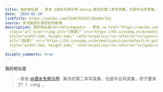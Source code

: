 ```yaml
---
title: 我的地址是 - 转发 @潜水专用马甲:&ensp;美月的第二本写真集，也是毕业写真集，终于要来了[鼓掌][鼓掌][鼓掌]那么作为一个月推（这一点应该没有异议吧），肯定是...
date: '2024-02-26'
linkTitle: https://weibo.com/5286768287/O2qXmr2Xj
source: 多次婉拒久保织织的微博
description: 我的地址是<br><blockquote> - 转发 <a href="https://weibo.com/1404548322" target="_blank">@潜水专用马甲</a>: 美月的第二本写真集，也是毕业写真集，终于要来了<span
  class="url-icon"><img alt="[鼓掌]" src="https://h5.sinaimg.cn/m/emoticon/icon/default/d_guzhang-cca8b296d9.png"
  style="width:1em; height:1em;" referrerpolicy="no-referrer"></span><span class="url-icon"><img
  alt="[鼓掌]" src="https://h5.sinaimg.cn/m/emoticon/icon/default/d_guzhang-cca8b296d9.png"
  style="width:1em; height:1em;" referrerpolicy="no-referrer"></span><span class="url-icon"><img
  ...
disable_comments: true
---
```

我的地址是<br><blockquote> - 转发 <a href="https://weibo.com/1404548322" target="_blank">@潜水专用马甲</a>: 美月的第二本写真集，也是毕业写真集，终于要来了<span class="url-icon"><img alt="[鼓掌]" src="https://h5.sinaimg.cn/m/emoticon/icon/default/d_guzhang-cca8b296d9.png" style="width:1em; height:1em;" referrerpolicy="no-referrer"></span><span class="url-icon"><img alt="[鼓掌]" src="https://h5.sinaimg.cn/m/emoticon/icon/default/d_guzhang-cca8b296d9.png" style="width:1em; height:1em;" referrerpolicy="no-referrer"></span><span class="url-icon"><img ...